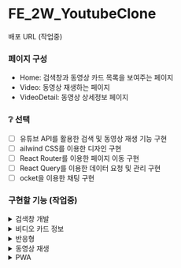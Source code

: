 # FE_2W_YoutubeClone

배포 URL (작업중)

### 페이지 구성
- Home: 검색창과 동영상 카드 목록을 보여주는 페이지
- Video: 동영상 재생하는 페이지
- VideoDetail: 동영상 상세정보 페이지

### ❔ 선택

- [ ] 유튜브 API를 활용한 검색 및 동영상 재생 기능 구현
- [ ] ailwind CSS를 이용한 디자인 구현
- [ ] React Router를 이용한 페이지 이동 구현
- [ ] React Query를 이용한 데이터 요청 및 관리 구현
- [ ] ocket을 이용한 채팅 구현

### 구현할 기능 (작업중)
<div>
<details>
<summary>검색창 개발</summary>
<div markdown="1">
</div>
</details>

<div>
<details>
<summary>비디오 카드 정보</summary>
<div markdown="1">
</div>
</details>

<div>
<details>
<summary>반응형</summary>
<div markdown="1">
</div>
</details>

<div>
<details>
<summary>동영상 재생</summary>
<div markdown="1">
</div>
</details>

<div>
<details>
<summary>PWA</summary>
<div markdown="1">
</div>
</details>
